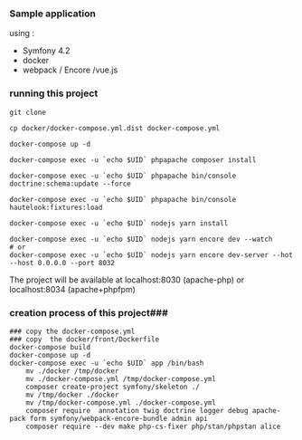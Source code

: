 ### Sample application ###
using :
- Symfony 4.2
- docker
- webpack / Encore /vue.js


### running this project ###

```
git clone

cp docker/docker-compose.yml.dist docker-compose.yml

docker-compose up -d

docker-compose exec -u `echo $UID` phpapache composer install

docker-compose exec -u `echo $UID` phpapache bin/console doctrine:schema:update --force

docker-compose exec -u `echo $UID` phpapache bin/console hautelook:fixtures:load

docker-compose exec -u `echo $UID` nodejs yarn install

docker-compose exec -u `echo $UID` nodejs yarn encore dev --watch
# or
docker-compose exec -u `echo $UID` nodejs yarn encore dev-server --hot --host 0.0.0.0 --port 8032

```

The project will be available at localhost:8030 (apache-php) or localhost:8034 (apache+phpfpm)

### creation process of this project###

```
### copy the docker-compose.yml 
### copy  the docker/front/Dockerfile
docker-compose build
docker-compose up -d
docker-compose exec -u `echo $UID` app /bin/bash
    mv ./docker /tmp/docker
    mv ./docker-compose.yml /tmp/docker-compose.yml
    composer create-project symfony/skeleton ./
    mv /tmp/docker ./docker 
    mv /tmp/docker-compose.yml ./docker-compose.yml 
    composer require  annotation twig doctrine logger debug apache-pack form symfony/webpack-encore-bundle admin api 
    composer require --dev make php-cs-fixer php/stan/phpstan alice
```
